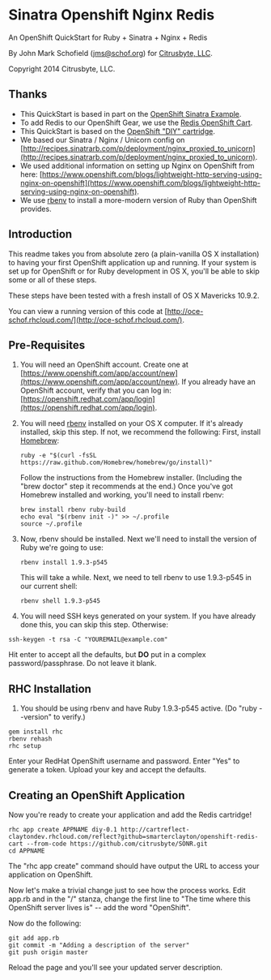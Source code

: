 # Sinatra Openshift Nginx Redis

An OpenShift QuickStart for Ruby + Sinatra + Nginx + Redis

By John Mark Schofield (<a href="mailto:jms@schof.org">jms@schof.org</a>) for [Citrusbyte, LLC](https://citrusbyte.com/).

Copyright 2014 Citrusbyte, LLC.


## Thanks
* This QuickStart is based in part on the [OpenShift Sinatra Example](https://github.com/openshift/sinatra-example).
* To add Redis to our OpenShift Gear, we use the [Redis OpenShift Cart](https://github.com/smarterclayton/openshift-redis-cart).
* This QuickStart is based on the [OpenShift "DIY" cartridge](https://github.com/openshift/origin-server/tree/master/cartridges/openshift-origin-cartridge-diy/README.md).
* We based our Sinatra / Nginx / Unicorn config on [http://recipes.sinatrarb.com/p/deployment/nginx_proxied_to_unicorn](http://recipes.sinatrarb.com/p/deployment/nginx_proxied_to_unicorn).
* We used additional information on setting up Nginx on OpenShift from here: [https://www.openshift.com/blogs/lightweight-http-serving-using-nginx-on-openshift](https://www.openshift.com/blogs/lightweight-http-serving-using-nginx-on-openshift).
* We use [rbenv](http://rbenv.org/) to install a more-modern version of Ruby than OpenShift provides.

## Introduction
This readme takes you from absolute zero (a plain-vanilla OS X installation) to having your first OpenShift application up and running. If your system is set up for OpenShift or for Ruby development in OS X, you'll be able to skip some or all of these steps.

These steps have been tested with a fresh install of OS X Mavericks 10.9.2.

You can view a running version of this code at [http://oce-schof.rhcloud.com/](http://oce-schof.rhcloud.com/).


## Pre-Requisites
1. You will need an OpenShift account. Create one at [https://www.openshift.com/app/account/new](https://www.openshift.com/app/account/new). If you already have an OpenShift account, verify that you can log in: [https://openshift.redhat.com/app/login](https://openshift.redhat.com/app/login).
2. You will need [rbenv](http://rbenv.org/) installed on your OS X computer. If it's already installed, skip this step. If not, we recommend the following:
    First, install [Homebrew](http://brew.sh/):

    ```
    ruby -e "$(curl -fsSL https://raw.github.com/Homebrew/homebrew/go/install)"
    ```
    Follow the instructions from the Homebrew installer. (Including the "brew doctor" step it recommends at the end.) Once you've got Homebrew installed and working, you'll need to install rbenv:

    ```
    brew install rbenv ruby-build
    echo eval "$(rbenv init -)" >> ~/.profile
    source ~/.profile
    ```

3. Now, rbenv should be installed. Next we'll need to install the version of Ruby we're going to use:
    ```
    rbenv install 1.9.3-p545
    ```

    This will take a while. Next, we need to tell rbenv to use 1.9.3-p545 in our current shell:
    ```
    rbenv shell 1.9.3-p545
    ```

4. You will need SSH keys generated on your system. If you have already done this, you can skip this step. Otherwise:
```
ssh-keygen -t rsa -C "YOUREMAIL@example.com"
```
Hit enter to accept all the defaults, but **DO** put in a complex password/passphrase. Do not leave it blank.




## RHC Installation
1. You should be using rbenv and have Ruby 1.9.3-p545 active. (Do "ruby --version" to verify.)

```
gem install rhc
rbenv rehash
rhc setup
```
Enter your RedHat OpenShift username and password. Enter "Yes" to generate a token. Upload your key and accept the defaults.


## Creating an OpenShift Application
Now you're ready to create your application and add the Redis cartridge!

```
rhc app create APPNAME diy-0.1 http://cartreflect-claytondev.rhcloud.com/reflect?github=smarterclayton/openshift-redis-cart --from-code https://github.com/citrusbyte/SONR.git
cd APPNAME
```

The "rhc app create" command should have output the URL to access your application on OpenShift.

Now let's make a trivial change just to see how the process works. Edit app.rb and in the "/" stanza, change the first line to "The time where this OpenShift server lives is" -- add the word "OpenShift".

Now do the following:
```
git add app.rb
git commit -m "Adding a description of the server"
git push origin master
```

Reload the page and you'll see your updated server description.
